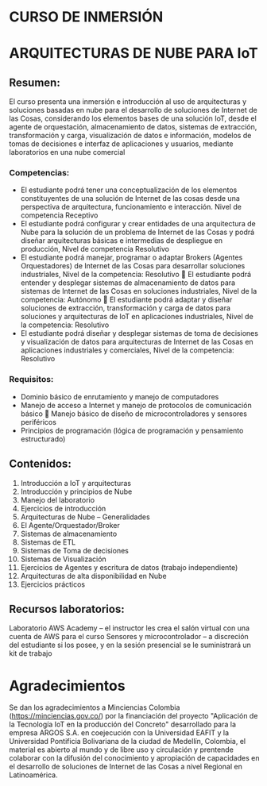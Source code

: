 # CURSO DE INMERSIÓN 
# ARQUITECTURAS DE NUBE PARA IoT 

## Resumen: 

El curso presenta una inmersión e introducción al uso de arquitecturas y soluciones basadas en nube para el desarrollo de soluciones de Internet de las Cosas, considerando los elementos bases de una solución IoT, desde el agente de orquestación, almacenamiento de datos, sistemas de extracción, transformación y carga, visualización de datos e información, modelos de tomas de decisiones e interfaz de aplicaciones y usuarios, mediante laboratorios en una nube comercial 
### Competencias: 
- El estudiante podrá tener una conceptualización de los elementos constituyentes de una solución de Internet de las cosas desde una perspectiva de arquitectura, funcionamiento e interacción. Nivel de competencia Receptivo 
- El estudiante podrá configurar y crear entidades de una arquitectura de Nube para la solución de un problema de Internet de las Cosas y podrá diseñar arquitecturas básicas e intermedias de despliegue en producción, Nivel de competencia Resolutivo 
- El estudiante podrá manejar, programar o adaptar Brokers (Agentes Orquestadores) de Internet de las Cosas para desarrollar soluciones industriales, Nivel de la competencia: Resolutivo  El estudiante podrá entender y desplegar sistemas de almacenamiento de datos para sistemas de Internet de las Cosas en soluciones industriales, Nivel de la competencia: Autónomo  El estudiante podrá adaptar y diseñar soluciones de extracción, transformación y carga de datos para soluciones y arquitecturas de IoT en aplicaciones industriales, Nivel de la competencia: Resolutivo 
- El estudiante podrá diseñar y desplegar sistemas de toma de decisiones y visualización de datos para arquitecturas de Internet de las Cosas en aplicaciones industriales y comerciales, Nivel de la competencia: Resolutivo 
### Requisitos: 
- Dominio básico de enrutamiento y manejo de computadores 
- Manejo de acceso a Internet y manejo de protocolos de comunicación básico  Manejo básico de diseño de microcontroladores y sensores periféricos 
- Principios de programación (lógica de programación y pensamiento estructurado) 
## Contenidos: 
1. Introducción a IoT y arquitecturas 
2. Introducción y principios de Nube 
3. Manejo del laboratorio
4. Ejercicios de introducción 
5. Arquitecturas de Nube – Generalidades 
6. El Agente/Orquestador/Broker 
7. Sistemas de almacenamiento 
8. Sistemas de ETL 
9. Sistemas de Toma de decisiones 
10. Sistemas de Visualización 
11. Ejercicios de Agentes y escritura de datos (trabajo independiente)
12. Arquitecturas de alta disponibilidad en Nube
13. Ejercicios prácticos 
    
## Recursos laboratorios: 
Laboratorio AWS Academy – el instructor les crea el salón virtual con una cuenta de AWS para el curso Sensores y microcontrolador – a discreción del estudiante si los posee, y en la sesión presencial se le suministrará un kit de trabajo 

# Agradecimientos

Se dan los agradecimientos a Minciencias Colombia (https://minciencias.gov.co/) por la financiación del proyecto "Aplicación de la Tecnología IoT en la producción del Concreto" desarrollado para la empresa ARGOS S.A. en coejecución con la Universidad EAFIT y la Universidad Pontificia Bolivariana de la ciudad de Medellín, Colombia, el material es abierto al mundo y de libre uso y circulación y prentende colaborar con la difusión del conocimiento y apropiación de capacidades en el desarrollo de soluciones de Internet de las Cosas a nivel Regional en Latinoamérica.
